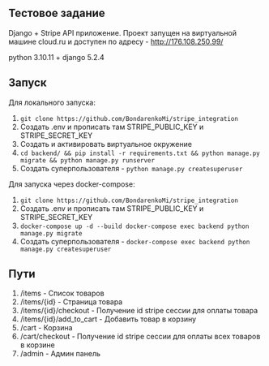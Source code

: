 Тестовое задание
--

Django + Stripe API приложение. Проект запущен на виртуальной машине cloud.ru и доступен по адресу - http://176.108.250.99/

python 3.10.11 + django 5.2.4

Запуск
--

Для локального запуска:
1. `git clone https://github.com/BondarenkoMi/stripe_integration`
2. Создать .env и прописать там STRIPE_PUBLIC_KEY и STRIPE_SECRET_KEY
3. Создать и активировать виртуальное окружение
4. `cd backend/ && pip install -r requirements.txt && python manage.py migrate && python manage.py runserver`
5. Создать суперпользователя - `python manage.py createsuperuser`


Для запуска через docker-compose:
1. `git clone https://github.com/BondarenkoMi/stripe_integration`
2. Создать .env и прописать там STRIPE_PUBLIC_KEY и STRIPE_SECRET_KEY
3. `docker-compose up -d --build docker-compose exec backend python manage.py migrate`
4. Создать суперпользователя - `docker-compose exec backend python manage.py createsuperuser`

Пути
--

1. /items - Список товаров
2. /items/{id} - Страница товара
3. /items/{id}/checkout - Получение id stripe сессии для оплаты товара
4. /items/{id}/add_to_cart - Добавить товар в корзину
5. /cart - Корзина
6. /cart/checkout - Получение id stripe сессии для оплаты всех товаров в корзине
7. /admin - Админ панель
